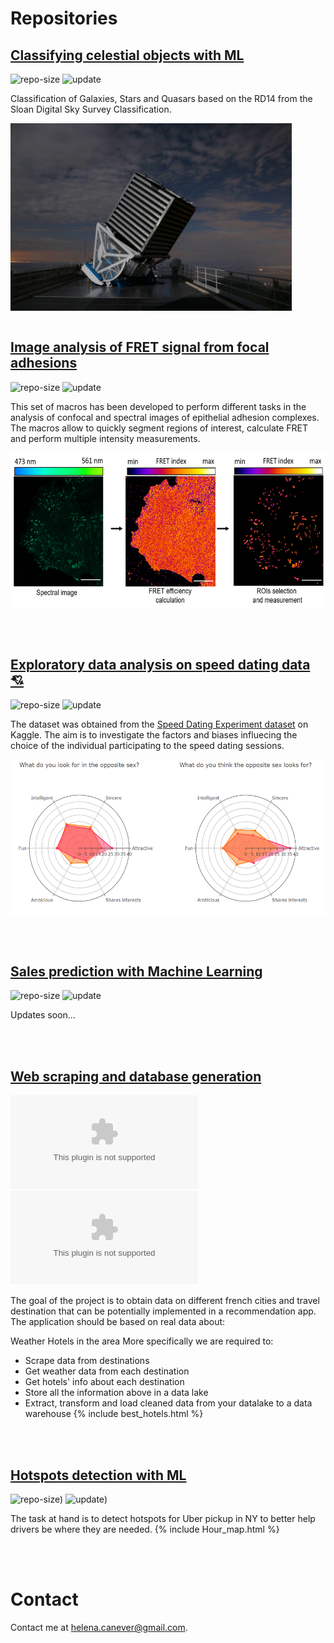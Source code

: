 # Repositories

## [Classifying celestial objects with ML](https://github.com/HelenaCanever/Classifying-celestial-objects-with-ML)

![repo-size](https://shields.io/github/repo-size/HelenaCanever/Classifying-celestial-objects-with-ML)
![update](https://badges.pufler.dev/updated/HelenaCanever/Classifying-celestial-objects-with-ML)

Classification of Galaxies, Stars and Quasars based on the RD14 from the Sloan Digital Sky Survey Classification. 

[<img src="assets/images/68747470733a2f2f7777772e736473732e6f72672f77702d636f6e74656e742f75706c6f6164732f323031362f30372f736473735f6761756c6d65312e6a7067.jfif" align="center" height=300/>](https://github.com/HelenaCanever/Image-analysis)
<br/><br/>

## [Image analysis of FRET signal from focal adhesions](https://github.com/HelenaCanever/Image-analysis)

![repo-size](https://shields.io/github/repo-size/HelenaCanever/Image-analysis)
![update](https://badges.pufler.dev/updated/HelenaCanever/Image-analysis)

This set of macros has been developed to perform different tasks in the analysis of confocal and spectral images of epithelial adhesion complexes. The macros allow to quickly segment regions of interest, calculate FRET and perform multiple intensity measurements.

[<img src="assets/images/FRET.png" align="center" height=250/>](https://github.com/HelenaCanever/Image-analysis)

<br/><br/>

## [Exploratory data analysis on speed dating data 💘](https://github.com/HelenaCanever/EDA-on-speed-dating-data)

![repo-size](https://shields.io/github/repo-size/HelenaCanever/EDA-on-speed-dating-data)
![update](https://badges.pufler.dev/updated/HelenaCanever/EDA-on-speed-dating-data)

The dataset was obtained from the [Speed Dating Experiment dataset](https://www.kaggle.com/datasets/annavictoria/speed-dating-experiment) on Kaggle.
The aim is to investigate the factors and biases influecing the choice of the individual participating to the speed dating sessions.

[<img src="assets/images/speeddating_plot.png" align="center" height=250/>](https://github.com/HelenaCanever/EDA-on-speed-dating-data)

<br/><br/>

## [Sales prediction with Machine Learning](https://github.com/HelenaCanever/Sales-Prediction-with-ML)

![repo-size](https://shields.io/github/repo-size/HelenaCanever/Sales-Prediction-with-ML)
![update](https://badges.pufler.dev/updated/HelenaCanever/Sales-Prediction-with-ML)

Updates soon...

<br/><br/>

## [Web scraping and database generation](https://github.com/HelenaCanever/Web-scarping-and-database-generation-from-bookings.com)

![repo-size](https://shields.io/github/repo-size/HelenaCanever/Web-scarping-and-database-generation-from-bookings.com)
![update](https://badges.pufler.dev/updated/HelenaCanever/Web-scarping-and-database-generation-from-bookings.com)

The goal of the project is to obtain data on different french cities and travel destination that can be potentially implemented in a recommendation app. The application should be based on real data about:

Weather
Hotels in the area
More specifically we are required to:
- Scrape data from destinations
- Get weather data from each destination
- Get hotels' info about each destination
- Store all the information above in a data lake
- Extract, transform and load cleaned data from your datalake to a data warehouse
{% include best_hotels.html %}

<br/><br/>

## [Hotspots detection with ML](https://github.com/HelenaCanever/Hotspot-detection-with-ML)

![repo-size](https://shields.io/github/repo-size/HelenaCanever/Hotspot-detection-with-ML))
![update](https://badges.pufler.dev/updated/HelenaCanever/Hotspot-detection-with-ML))

The task at hand is to detect hotspots for Uber pickup in NY to better help drivers be where they are needed.
{% include Hour_map.html %}

<br/><br/>
# Contact
Contact me at [helena.canever@gmail.com](mailto:helena.canever@gmail.com).

<br/><br/>

